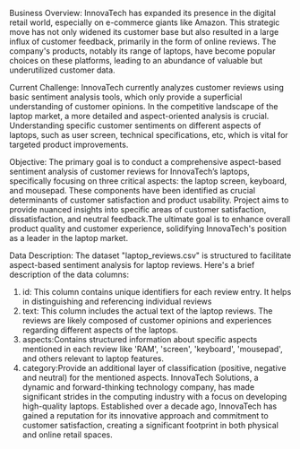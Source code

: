 Business Overview:
InnovaTech has expanded its presence in the digital retail world, especially on e-commerce giants like Amazon. This strategic move has not only widened its customer base but also resulted in a large influx of customer feedback, primarily in the form of online reviews. The company's products, notably its range of laptops, have become popular choices on these platforms, leading to an abundance of valuable but underutilized customer data.

Current Challenge:
InnovaTech currently analyzes customer reviews using basic sentiment analysis tools, which only provide a superficial understanding of customer opinions. In the competitive landscape of the laptop market, a more detailed and aspect-oriented analysis is crucial. Understanding specific customer sentiments on different aspects of laptops, such as user screen, technical specifications, etc, which is vital for targeted product improvements.

Objective:
The primary goal is to conduct a comprehensive aspect-based sentiment analysis of customer reviews for InnovaTech’s laptops, specifically focusing on three critical aspects: the laptop screen, keyboard, and mousepad. These components have been identified as crucial determinants of customer satisfaction and product usability. Project aims to provide nuanced insights into specific areas of customer satisfaction, dissatisfaction, and neutral feedback.The ultimate goal is to enhance overall product quality and customer experience, solidifying InnovaTech's position as a leader in the laptop market.
 
Data Description:
The dataset "laptop_reviews.csv" is structured to facilitate aspect-based sentiment analysis for laptop reviews. Here's a brief description of the data columns:
1. id: This column contains unique identifiers for each review entry. It helps in distinguishing and referencing individual reviews
2. text: This column includes the actual text of the laptop reviews. The reviews are likely composed of customer opinions and experiences regarding different aspects of the laptops.
3. aspects:Contains structured information about specific aspects mentioned in each review like 'RAM', 'screen', 'keyboard', 'mousepad', and others relevant to laptop features.
4. category:Provide an additional layer of classification (positive, negative and neutral) for the mentioned aspects.
InnovaTech Solutions, a dynamic and forward-thinking technology company, has made significant strides in the computing industry with a focus on developing high-quality laptops. Established over a decade ago, InnovaTech has gained a reputation for its innovative approach and commitment to customer satisfaction, creating a significant footprint in both physical and online retail spaces.

